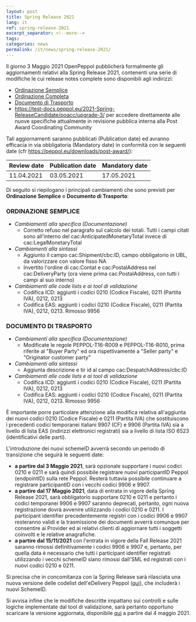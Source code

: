 ```yaml
---
layout: post
title: Spring Release 2021
lang: it
ref: spring-release-2021
excerpt_separator: <!--more-->
tags:
categories: news
permalink: /it/news/spring-release-2021/
---
```


Il giorno 3 Maggio 2021 OpenPeppol pubblicherà formalmente gli aggiornamenti
relativi alla Spring Release 2021, contenenti una serie di modifiche le cui
release notes complete sono disponibili agli indirizzi:<!--more-->

*   [Ordinazione Semplice](https://peppol-docs.agid.gov.it/docs/docs/ITA/others/guides/release-notes-it/3-order-only/main.html)
*   [Ordinazione Completa](https://peppol-docs.agid.gov.it/docs/docs/ITA/others/guides/release-notes-it/28-ordering/main.html)
*   [Documento di Trasporto](https://peppol-docs.agid.gov.it/docs/docs/ITA/others/guides/release-notes-it/30-despatchadvice/main.html)
*   <https://test-docs.peppol.eu/2021-Spring-ReleaseCandidate/poacc/upgrade-3/>
    per accedere direttamente alle nuove specifiche attualmente in revisione
    pubblica interna alla Post Award Coordinating Community

Tali aggiornamenti saranno pubblicati (Publication date) ed avranno efficacia
in via obbligatoria (Mandatory date) in conformità con le seguenti date (cfr
<https://peppol.eu/downloads/post-award/>):

| Review date | Publication date | Mandatory date |
|-------------|------------------|----------------|
| 11.04.2021  | 03.05.2021       | 17.05.2021     |

Di seguito si riepilogano i principali cambiamenti che sono previsti per
**Ordinazione Semplice** e **Documento di Trasporto**:

### ORDINAZIONE SEMPLICE

* *Cambiamenti alla specifica (Documentazione)*
    - Corretto refuso nel paragrafo sul calcolo dei totali. Tutti i campi
      citati sono all'interno del cac:AnticipatedMonetaryTotal invece di
      cac:LegalMonetaryTotal
* *Cambiamenti alla sintassi*
    - Aggiunto il campo cac:Shipment/cbc:ID, campo obbligatorio in UBL, da
      valorizzare con valore fisso NA
    - Invertito l'ordine di cac:Contat e cac:PostalAddress nel
      cac:DeliveryParty (ora viene prima cac:PostalAddress, con tutti i campi
      al suo interno)
* *Cambiamenti alle code lists e ai tool di validazione*
    - Codifica ICD: aggiunti i codici 0210 (Codice Fiscale), 0211 (Partita
      IVA), 0212, 0213
    - Codifica EAS: aggiunti i codici 0210 (Codice Fiscale), 0211 (Partita
      IVA), 0212, 0213. Rimosso 9956

### DOCUMENTO DI TRASPORTO

* *Cambiamenti alla specifica (Documentazione)*
    - Modificate le regole PEPPOL-T16-R009 e PEPPOL-T16-R010, prima riferite al
      "Buyer Party" ed ora rispettivamente a "Seller party" e "Originator
      customer party"
* *Cambiamenti alla sintassi*
    - Aggiunta descrizione e tir id al campo cac:DespatchAddress/cbc:ID
* *Cambiamenti alle code lists e ai tool di validazione*
    - Codifica ICD: aggiunti i codici 0210 (Codice Fiscale), 0211 (Partita
      IVA), 0212, 0213
    - Codifica EAS: aggiunti i codici 0210 (Codice Fiscale), 0211 (Partita
      IVA), 0212, 0213. Rimosso 9956

È importante porre particolare attenzione alla modifica relativa all'aggiunta
dei nuovi codici 0210 (Codice Fiscale) e 0211 (Partita IVA) che sostituiscono i
precedenti codici temporanei italiani 9907 (CF) e 9906 (Partita IVA) sia a
livello di lista EAS (indirizzi elettronici registrati) sia a livello di lista
ISO 6523 (identificativi delle parti).

L'introduzione dei nuovi schemeID avverrà secondo un periodo di transizione che
seguirà le seguenti date:

* **a partire dal 3 Maggio 2021**, sarà opzionale supportare i nuovi codici
  0210 e 0211 e sarà quindi possibile registrare nuovi participantID Peppol
  (endpointID) sulla rete Peppol. Resterà tuttavia possibile continuare a
  registrare participantID con i vecchi codici 9906 e 9907.
* **a partire dal 17 Maggio 2021**, data di entrata in vigore della Spring
  Release 2021, sarà obbligatorio supportare 0210 e 0211 e pertanto i codici
  temporanei 9906 e 9907 saranno deprecati, pertanto, ogni nuova registrazione
  dovrà avvenire utilizzando i codici 0210 e 0211. I participant identifier
  precedentemente registri con i codici 9906 e 9907 resteranno validi e la
  trasmissione dei documenti avverrà comunque per consentire ai Provider ed ai
  relativi clienti di aggiornare tutti i soggetti coinvolti e le relative
  anagrafiche.
* **a partire dal 15/11/2021** con l'entrata in vigore della Fall Release 2021
  saranno rimossi definitivamente i codici 9906 e 9907 e, pertanto, per quella
  data è necessario che tutti i participant identifier registrati utilizzando i
  vecchi schemeID siano rimossi dall'SML ed registrati con i nuovi codici 0210
  e 0211.

Si precisa che in concomitanza con la Spring Release sarà rilasciata una nuova
versione delle codelist dell'eDelivery Peppol
([qui](https://docs.peppol.eu/edelivery/codelists/)), che includerà i nuovi
SchemeID.

Si avvisa infine che le modifiche descritte impattano sui controlli e sulle
logiche implementate dal tool di validazione, sarà pertanto opportuno scaricare
la versione aggiornata, disponibile
[qui](https://peppol-docs.agid.gov.it/docs/) a partire dal 4 maggio
2021.

